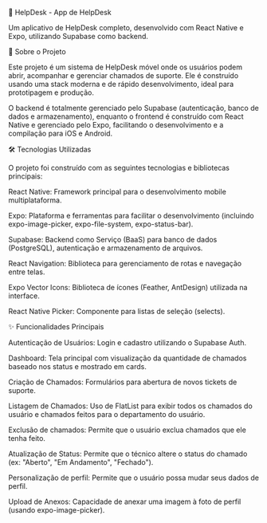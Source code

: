 🚀 HelpDesk - App de HelpDesk

Um aplicativo de HelpDesk completo, desenvolvido com React Native e Expo, utilizando Supabase como backend.

📝 Sobre o Projeto

Este projeto é um sistema de HelpDesk móvel onde os usuários podem abrir, acompanhar e gerenciar chamados de suporte. Ele é construído usando uma stack moderna e de rápido desenvolvimento, ideal para prototipagem e produção.

O backend é totalmente gerenciado pelo Supabase (autenticação, banco de dados e armazenamento), enquanto o frontend é construído com React Native e gerenciado pelo Expo, facilitando o desenvolvimento e a compilação para iOS e Android.

🛠️ Tecnologias Utilizadas

O projeto foi construído com as seguintes tecnologias e bibliotecas principais:

React Native: Framework principal para o desenvolvimento mobile multiplataforma.

Expo: Plataforma e ferramentas para facilitar o desenvolvimento (incluindo expo-image-picker, expo-file-system, expo-status-bar).

Supabase: Backend como Serviço (BaaS) para banco de dados (PostgreSQL), autenticação e armazenamento de arquivos.

React Navigation: Biblioteca para gerenciamento de rotas e navegação entre telas.

Expo Vector Icons: Biblioteca de ícones (Feather, AntDesign) utilizada na interface.

React Native Picker: Componente para listas de seleção (selects).

✨ Funcionalidades Principais

Autenticação de Usuários: Login e cadastro utilizando o Supabase Auth.

Dashboard: Tela principal com visualização da quantidade de chamados baseado nos status e mostrado em cards.

Criação de Chamados: Formulários para abertura de novos tickets de suporte.

Listagem de Chamados: Uso de FlatList para exibir todos os chamados do usuário e chamados feitos para o departamento do usuário.

Exclusão de chamados: Permite que o usuário exclua chamados que ele tenha feito.

Atualização de Status: Permite que o técnico altere o status do chamado (ex: "Aberto", "Em Andamento", "Fechado").

Personalização de perfil: Permite que o usuário possa mudar seus dados de perfil.

Upload de Anexos: Capacidade de anexar uma imagem à foto de perfil (usando expo-image-picker).
